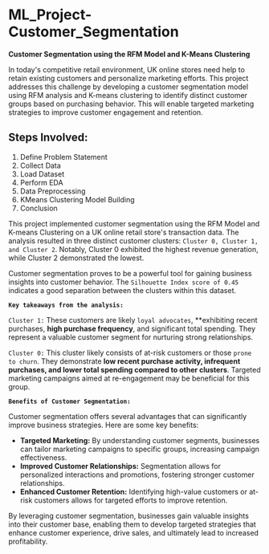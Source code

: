 # ML_Project-Customer_Segmentation

**Customer Segmentation using the RFM Model and K-Means Clustering**

In today's competitive retail environment, UK online stores need help to retain existing customers and personalize marketing efforts. This project addresses this challenge by developing a customer segmentation model using RFM analysis and K-means clustering to identify distinct customer groups based on purchasing behavior. This will enable targeted marketing strategies to improve customer engagement and retention.

## Steps Involved:
1. Define Problem Statement
2. Collect Data
3. Load Dataset
4. Perform EDA
5. Data Preprocessing
6. KMeans Clustering Model Building
7. Conclusion

This project implemented customer segmentation using the RFM Model and K-means Clustering on a UK online retail store's transaction data. The analysis resulted in three distinct customer clusters: `Cluster 0, Cluster 1, and Cluster 2`. Notably, Cluster 0 exhibited the highest revenue generation, while Cluster 2 demonstrated the lowest.

Customer segmentation proves to be a powerful tool for gaining business insights into customer behavior. The `Silhouette Index score of 0.45` indicates a good separation between the clusters within this dataset.


**`Key takeaways from the analysis:`**


`Cluster 1:` These customers are likely `loyal advocates`, **exhibiting recent purchases, **high purchase frequency**, and significant total spending. They represent a valuable customer segment for nurturing strong relationships.

`Cluster 0:` This cluster likely consists of at-risk customers or those `prone to churn`. They demonstrate **low recent purchase activity, infrequent purchases, and lower total spending compared to other clusters**. Targeted marketing campaigns aimed at re-engagement may be beneficial for this group.

**`Benefits of Customer Segmentation:`**

Customer segmentation offers several advantages that can significantly improve business strategies. Here are some key benefits:

* **Targeted Marketing:** By understanding customer segments, businesses can tailor marketing campaigns to specific groups, increasing campaign effectiveness.
* **Improved Customer Relationships:** Segmentation allows for personalized interactions and promotions, fostering stronger customer relationships.
* **Enhanced Customer Retention:** Identifying high-value customers or at-risk customers allows for targeted efforts to improve retention.

By leveraging customer segmentation, businesses gain valuable insights into their customer base, enabling them to develop targeted strategies that enhance customer experience, drive sales, and ultimately lead to increased profitability.

